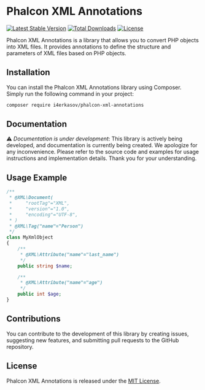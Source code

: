 # Phalcon XML Annotations

[![Latest Stable Version](https://poser.pugx.org/i4erkasov/phalcon-xml-annotations/v)](https://packagist.org/packages/i4erkasov/phalcon-xml-annotations)
[![Total Downloads](https://poser.pugx.org/i4erkasov/phalcon-xml-annotations/downloads)](https://packagist.org/packages/i4erkasov/phalcon-xml-annotations)
[![License](https://poser.pugx.org/i4erkasov/phalcon-xml-annotations/license)](https://packagist.org/packages/i4erkasov/phalcon-xml-annotations)

Phalcon XML Annotations is a library that allows you to convert PHP objects into XML files. It provides annotations to define the structure and parameters of XML files based on PHP objects.

## Installation

You can install the Phalcon XML Annotations library using Composer. Simply run the following command in your project:

```bash
composer require i4erkasov/phalcon-xml-annotations
```

## Documentation

⚠️ *Documentation is under development*: This library is actively being developed, and documentation is currently being created. We apologize for any inconvenience. Please refer to the source code and examples for usage instructions and implementation details. Thank you for your understanding.

## Usage Example

```php
/**
 * @XML\Document(
 *     "rootTag"="XML",
 *     "version"="1.0",
 *     "encoding"="UTF-8",
 * )
 * @XML\Tag("name"="Person")
 */
class MyXmlObject
{
    /**
     * @XML\Attribute("name"="last_name")
     */
    public string $name;

    /**
     * @XML\Attribute("name"="age")
     */
    public int $age;
}
```

## Contributions

You can contribute to the development of this library by creating issues, suggesting new features, and submitting pull requests to the GitHub repository.

## License

Phalcon XML Annotations is released under the [MIT License](https://opensource.org/licenses/MIT).